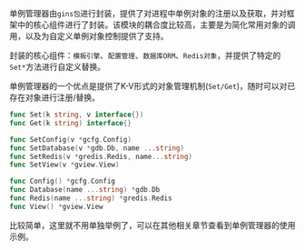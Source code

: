 单例管理器由```gins包```进行封装，提供了对进程中单例对象的注册以及获取，并对框架中的核心组件进行了封装。该模块的耦合度比较高，主要是为简化常用对象的调用，以及为自定义单例对象控制提供了支持。

封装的核心组件：```模板引擎```、```配置管理```、```数据库ORM```、```Redis对象```，并提供了特定的```Set*```方法进行自定义替换。

单例管理器的一个优点是提供了K-V形式的对象管理机制(```Set/Get```)，随时可以对已存在对象进行注册/替换。

```go
func Set(k string, v interface{})
func Get(k string) interface{}

func SetConfig(v *gcfg.Config)
func SetDatabase(v *gdb.Db, name ...string)
func SetRedis(v *gredis.Redis, name...string)
func SetView(v *gview.View)

func Config() *gcfg.Config
func Database(name ...string) *gdb.Db
func Redis(name ...string) *gredis.Redis
func View() *gview.View
```

比较简单，这里就不用单独举例了，可以在其他相关章节查看到单例管理器的使用示例。

